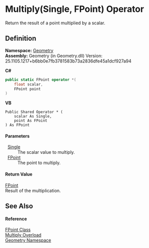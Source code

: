 # Multiply(Single, FPoint) Operator


Return the result of a point multiplied by a scalar.



## Definition
**Namespace:** <a href="eb409b48-e279-bdb4-daf3-3196b72d55a2.md">Geometry</a>  
**Assembly:** Geometry (in Geometry.dll) Version: 25.1105.1217+b6bb0e7fb3781583b73a2836dfe45a1dcf927a94

**C#**
``` C#
public static FPoint operator *(
	float scalar,
	FPoint point
)
```
**VB**
``` VB
Public Shared Operator * ( 
	scalar As Single,
	point As FPoint
) As FPoint
```



#### Parameters
<dl><dt>  <a href="https://learn.microsoft.com/dotnet/api/system.single" target="_blank" rel="noopener noreferrer">Single</a></dt><dd>The scalar value to multiply.</dd><dt>  <a href="477a6142-7b25-5977-263a-a8e4e3c4f582.md">FPoint</a></dt><dd>The point to multiply.</dd></dl>

#### Return Value
<a href="477a6142-7b25-5977-263a-a8e4e3c4f582.md">FPoint</a>  
Result of the multiplication.

## See Also


#### Reference
<a href="477a6142-7b25-5977-263a-a8e4e3c4f582.md">FPoint Class</a>  
<a href="071c2d44-c6eb-ec49-a09d-91dab34850c3.md">Multiply Overload</a>  
<a href="eb409b48-e279-bdb4-daf3-3196b72d55a2.md">Geometry Namespace</a>  
